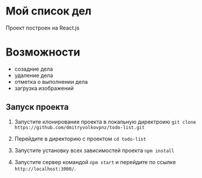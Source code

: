 # Мой список дел

Проект построен на React.js

# Возможности

- созадние дела
- удаление дела
- отметка о выполнении дела
- загрузка изображений

## Запуск проекта

1. Запустите клонирование проекта в локальную директроию
`git clone https://github.com/dmitryvolkovpnz/todo-list.git`

2. Перейдите в директорию с проектом
`cd todo-list`

3. Запустите установку всех зависимостей проекта
`npm install`

4. Запустите сервер командой `npm start` и перейдите по ссылке `http://localhost:3000/`.
